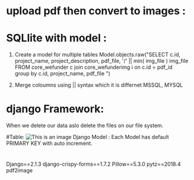 # upload pdf then convert to images :
 

 

# SQLlite with model :
1. Create a model for multiple tables 
Model.objects.raw("SELECT c.id, project_name, project_description, pdf_file, '/' || min( img_file ) img_file \
                                    FROM  core_wefunder c join core_wefunderimg i on c.id = pdf_id \
                                    group by c.id, project_name, pdf_file ")
                                    
2. Merge coloumns using || syntax which it is differnet MSSQL, MYSQL    


# django Framework:
When we delete our data aslo delete the files on our file system. 



#Table:
![This is an image](https://github.com/viviankaun/Project-Python-django/blob/main/img/table01.jpg)
Django Model : Each Model has default PRIMARY KEY with auto increment.
 

#
Django==2.1.3
django-crispy-forms==1.7.2
Pillow==5.3.0
pytz==2018.4
pdf2image 
                             
       
       
